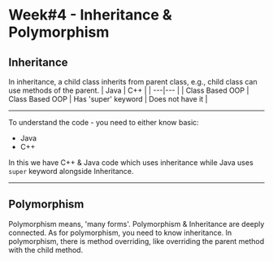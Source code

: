 # Week#4 - Inheritance & Polymorphism

## Inheritance
In inheritance, a child class inherits from parent class, e.g., child class can use methods of the parent.
| Java | C++ |
| ---|--- |
| Class Based OOP | Class Based OOP
| Has 'super' keyword | Does not have it |

---

To understand the code - you need to either know basic:
- Java
- C++

In this we have C++ & Java code which uses inheritance while Java uses `super` keyword alongside Inheritance.

---
## Polymorphism
Polymorphism means, 'many forms'. Polymorphism & Inheritance are deeply connected. As for polymorphism, you need to know inheritance.
In polymorphism, there is method overriding, like overriding the parent method with the child method.
